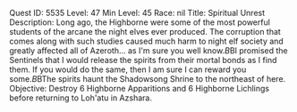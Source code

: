Quest ID: 5535
Level: 47
Min Level: 45
Race: nil
Title: Spiritual Unrest
Description: Long ago, the Highborne were some of the most powerful students of the arcane the night elves ever produced. The corruption that comes along with such studies caused much harm to night elf society and greatly affected all of Azeroth... as I'm sure you well know.$B$BI promised the Sentinels that I would release the spirits from their mortal bonds as I find them. If you would do the same, then I am sure I can reward you some.$B$BThe spirits haunt the Shadowsong Shrine to the northeast of here.
Objective: Destroy 6 Highborne Apparitions and 6 Highborne Lichlings before returning to Loh'atu in Azshara.
